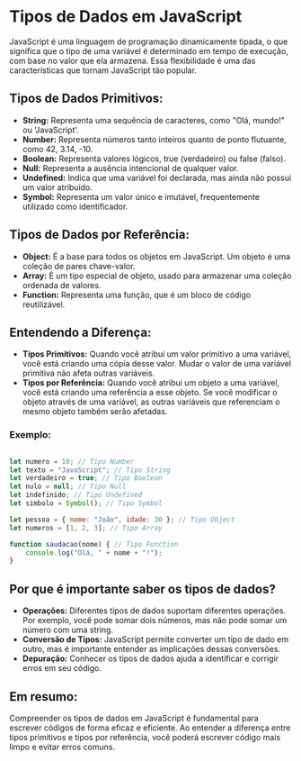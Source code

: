 # Tipos de Dados em JavaScript

JavaScript é uma linguagem de programação dinamicamente tipada, o que significa que o tipo de uma variável é determinado em tempo de execução, com base no valor que ela armazena. Essa flexibilidade é uma das características que tornam JavaScript tão popular.

## Tipos de Dados Primitivos:

- **String:** Representa uma sequência de caracteres, como "Olá, mundo!" ou 'JavaScript'.
- **Number:** Representa números tanto inteiros quanto de ponto flutuante, como 42, 3.14, -10.
- **Boolean:** Representa valores lógicos, true (verdadeiro) ou false (falso).
- **Null:** Representa a ausência intencional de qualquer valor.
- **Undefined:** Indica que uma variável foi declarada, mas ainda não possui um valor atribuído.
- **Symbol:** Representa um valor único e imutável, frequentemente utilizado como identificador.

## Tipos de Dados por Referência:

- **Object:** É a base para todos os objetos em JavaScript. Um objeto é uma coleção de pares chave-valor.
- **Array:** É um tipo especial de objeto, usado para armazenar uma coleção ordenada de valores.
- **Function:** Representa uma função, que é um bloco de código reutilizável.

## Entendendo a Diferença:

- **Tipos Primitivos:** Quando você atribui um valor primitivo a uma variável, você está criando uma cópia desse valor. Mudar o valor de uma variável primitiva não afeta outras variáveis.
- **Tipos por Referência:** Quando você atribui um objeto a uma variável, você está criando uma referência a esse objeto. Se você modificar o objeto através de uma variável, as outras variáveis que referenciam o mesmo objeto também serão afetadas.

### Exemplo:

``` JavaScript

let numero = 10; // Tipo Number
let texto = "JavaScript"; // Tipo String
let verdadeiro = true; // Tipo Boolean
let nulo = null; // Tipo Null
let indefinido; // Tipo Undefined
let simbolo = Symbol(); // Tipo Symbol

let pessoa = { nome: "João", idade: 30 }; // Tipo Object
let numeros = [1, 2, 3]; // Tipo Array

function saudacao(nome) { // Tipo Function
    console.log("Olá, " + nome + "!");
}

```

## Por que é importante saber os tipos de dados?

- **Operações:** Diferentes tipos de dados suportam diferentes operações. Por exemplo, você pode somar dois números, mas não pode somar um número com uma string.
- **Conversão de Tipos:** JavaScript permite converter um tipo de dado em outro, mas é importante entender as implicações dessas conversões.
- **Depuração:** Conhecer os tipos de dados ajuda a identificar e corrigir erros em seu código.

## Em resumo:

Compreender os tipos de dados em JavaScript é fundamental para escrever códigos de forma eficaz e eficiente. Ao entender a diferença entre tipos primitivos e tipos por referência, você poderá escrever código mais limpo e evitar erros comuns.